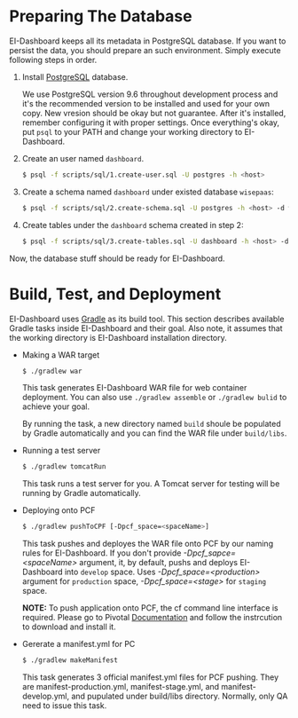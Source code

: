 # Preparing The Database
EI-Dashboard keeps all its metadata in PostgreSQL database.
If you want to persist the data, you should prepare an such environment.
Simply execute following steps in order.

  1. Install [PostgreSQL](https://www.postgresql.org/) database.

     We use PostgreSQL version 9.6 throughout development process and it's
     the recommended version to be installed and used for your own copy.
     New vresion should be okay but not guarantee. After it's installed,
     remember configuring it with proper settings. Once everything's okay,
     put `psql` to your PATH and change your working directory to EI-Dashboard.

  2. Create an user named `dashboard`.
  
     ```sh
     $ psql -f scripts/sql/1.create-user.sql -U postgres -h <host>
     ```
     
  3. Create a schema named `dashboard` under existed database `wisepaas`:

     ```sh
     $ psql -f scripts/sql/2.create-schema.sql -U postgres -h <host> -d wisepaas
     ```

  4. Create tables under the `dashboard` schema created in step 2:

     ```sh
     $ psql -f scripts/sql/3.create-tables.sql -U dashboard -h <host> -d wisepaas
     ```

Now, the database stuff should be ready for EI-Dashboard.


# Build, Test, and Deployment
EI-Dashboard uses [Gradle](https://gradle.org/) as its build tool. This section
describes available Gradle tasks inside EI-Dashboard and their goal. Also note,
it assumes that the working directory is EI-Dashboard installation directory.

  * Making a WAR target

     ```sh
     $ ./gradlew war
     ```
     
    This task generates EI-Dashboard WAR file for web container deployment.
    You can also use `./gradlew assemble` or `./gradlew bulid` to achieve
    your goal. 
    
    By running the task, a new directory named `build` shoule be populated by
    Gradle automatically and you can find the WAR file under `build/libs`.

  * Running a test server

    ```sh
    $ ./gradlew tomcatRun
    ```
    
    This task runs a test server for you. A Tomcat server for testing will be
    running by Gradle automatically.
    
  * Deploying onto PCF

    ```sh
    $ ./gradlew pushToCPF [-Dpcf_space=<spaceName>]
    ```
    
    This task pushes and deployes the WAR file onto PCF by our naming rules for
    EI-Dashboard. If you don't provide *-Dpcf_sapce=&lt;spaceName&gt;* argument,
    it, by default, pushs and deploys EI-Dashboard into `develop` space. Uses
    *-Dpcf_space=&lt;production&gt;* argument for `production` space,
    *-Dpcf_space=&lt;stage&gt;* for `staging` space. 
    
    **NOTE:**
    To push application onto PCF, the cf command line interface is required.
    Please go to Pivotal [Documentation](https://docs.pivotal.io/pivotalcf/1-10/cf-cli/install-go-cli.html)
    and follow the instrcution to download and install it.
    

  * Gererate a manifest.yml for PC

    ```sh
    $ ./gradlew makeManifest
    ```
    
    This task generates 3 official manifest.yml files for PCF pushing.
    They are manifest-production.yml, manifest-stage.yml, and
    manifest-develop.yml, and pupulated under build/libs directory.
    Normally, only QA need to issue this task.
    
